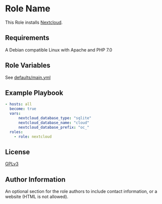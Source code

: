 Role Name
=========

This Role installs [Nextcloud](http://www.nextcloud.com).

Requirements
------------

A Debian compatible Linux with Apache and PHP 7.0

Role Variables
--------------

See [defaults/main.yml](defaults/main.yml)


Example Playbook
----------------
```yaml
- hosts: all
  become: true
  vars:
      nextcloud_database_type: "sqlite"
      nextcloud_database_name: "cloud"
      nextcloud_database_prefix: "oc_"
  roles:
    - role: nextcloud
```
License
-------

[GPLv3](license.md)

Author Information
------------------

An optional section for the role authors to include contact information, or a website (HTML is not allowed).
